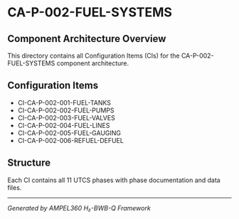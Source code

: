 # CA-P-002-FUEL-SYSTEMS

## Component Architecture Overview
This directory contains all Configuration Items (CIs) for the CA-P-002-FUEL-SYSTEMS component architecture.

## Configuration Items
- CI-CA-P-002-001-FUEL-TANKS
- CI-CA-P-002-002-FUEL-PUMPS
- CI-CA-P-002-003-FUEL-VALVES
- CI-CA-P-002-004-FUEL-LINES
- CI-CA-P-002-005-FUEL-GAUGING
- CI-CA-P-002-006-REFUEL-DEFUEL

## Structure
Each CI contains all 11 UTCS phases with phase documentation and data files.

---
*Generated by AMPEL360 H₂-BWB-Q Framework*
